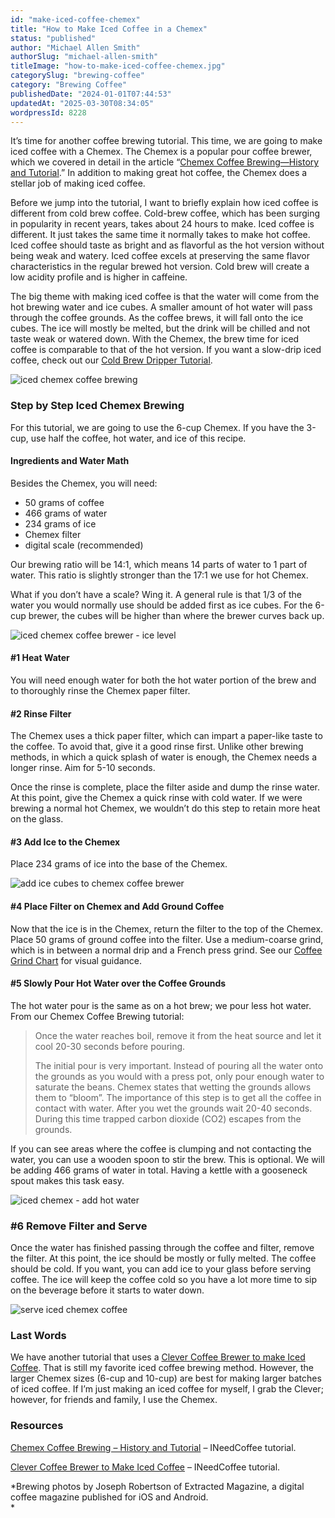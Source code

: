 ```yaml
---
id: "make-iced-coffee-chemex"
title: "How to Make Iced Coffee in a Chemex"
status: "published"
author: "Michael Allen Smith"
authorSlug: "michael-allen-smith"
titleImage: "how-to-make-iced-coffee-chemex.jpg"
categorySlug: "brewing-coffee"
category: "Brewing Coffee"
publishedDate: "2024-01-01T07:44:53"
updatedAt: "2025-03-30T08:34:05"
wordpressId: 8228
---
```


It’s time for another coffee brewing tutorial. This time, we are going to make iced coffee with a Chemex. The Chemex is a popular pour coffee brewer, which we covered in detail in the article “[Chemex Coffee Brewing—History and Tutorial](/chemex-coffee-brewing-history-and-tutorial/).” In addition to making great hot coffee, the Chemex does a stellar job of making iced coffee.

Before we jump into the tutorial, I want to briefly explain how iced coffee is different from cold brew coffee. Cold-brew coffee, which has been surging in popularity in recent years, takes about 24 hours to make. Iced coffee is different. It just takes the same time it normally takes to make hot coffee. Iced coffee should taste as bright and as flavorful as the hot version without being weak and watery. Iced coffee excels at preserving the same flavor characteristics in the regular brewed hot version. Cold brew will create a low acidity profile and is higher in caffeine.

The big theme with making iced coffee is that the water will come from the hot brewing water and ice cubes. A smaller amount of hot water will pass through the coffee grounds. As the coffee brews, it will fall onto the ice cubes. The ice will mostly be melted, but the drink will be chilled and not taste weak or watered down. With the Chemex, the brew time for iced coffee is comparable to that of the hot version. If you want a slow-drip iced coffee, check out our [Cold Brew Dripper Tutorial](/cold-brew-dripper-tutorial/).

![iced chemex coffee brewing](iced-chemex-brewing-close.jpg)

### Step by Step Iced Chemex Brewing

For this tutorial, we are going to use the 6-cup Chemex. If you have the 3-cup, use half the coffee, hot water, and ice of this recipe.

#### Ingredients and Water Math

Besides the Chemex, you will need:

-   50 grams of coffee
-   466 grams of water
-   234 grams of ice
-   Chemex filter
-   digital scale (recommended)

Our brewing ratio will be 14:1, which means 14 parts of water to 1 part of water. This ratio is slightly stronger than the 17:1 we use for hot Chemex.

What if you don’t have a scale? Wing it. A general rule is that 1/3 of the water you would normally use should be added first as ice cubes. For the 6-cup brewer, the cubes will be higher than where the brewer curves back up.

![iced chemex coffee brewer - ice level](iced-coffee-ice-level.jpg)

#### #1 Heat Water

You will need enough water for both the hot water portion of the brew and to thoroughly rinse the Chemex paper filter.

#### #2 Rinse Filter

The Chemex uses a thick paper filter, which can impart a paper-like taste to the coffee. To avoid that, give it a good rinse first. Unlike other brewing methods, in which a quick splash of water is enough, the Chemex needs a longer rinse. Aim for 5-10 seconds.

Once the rinse is complete, place the filter aside and dump the rinse water. At this point, give the Chemex a quick rinse with cold water. If we were brewing a normal hot Chemex, we wouldn’t do this step to retain more heat on the glass.

#### #3 Add Ice to the Chemex

Place 234 grams of ice into the base of the Chemex.

![add ice cubes to chemex coffee brewer](iced-chemex-add-ice.jpg)

#### #4 Place Filter on Chemex and Add Ground Coffee

Now that the ice is in the Chemex, return the filter to the top of the Chemex. Place 50 grams of ground coffee into the filter. Use a medium-coarse grind, which is in between a normal drip and a French press grind. See our [Coffee Grind Chart](/coffee-grind-chart/) for visual guidance.

#### #5 Slowly Pour Hot Water over the Coffee Grounds

The hot water pour is the same as on a hot brew; we pour less hot water. From our Chemex Coffee Brewing tutorial:

> Once the water reaches boil, remove it from the heat source and let it cool 20-30 seconds before pouring.
> 
> The initial pour is very important. Instead of pouring all the water onto the grounds as you would with a press pot, only pour enough water to saturate the beans. Chemex states that wetting the grounds allows them to “bloom”. The importance of this step is to get all the coffee in contact with water. After you wet the grounds wait 20-40 seconds. During this time trapped carbon dioxide (CO2) escapes from the grounds.

If you can see areas where the coffee is clumping and not contacting the water, you can use a wooden spoon to stir the brew. This is optional. We will be adding 466 grams of water in total. Having a kettle with a gooseneck spout makes this task easy.

![iced chemex - add hot water ](iced-chemex-pour-water-start.jpg)

### #6 Remove Filter and Serve

Once the water has finished passing through the coffee and filter, remove the filter. At this point, the ice should be mostly or fully melted. The coffee should be cold. If you want, you can add ice to your glass before serving coffee. The ice will keep the coffee cold so you have a lot more time to sip on the beverage before it starts to water down.

![serve iced chemex coffee](iced-chemex-served-close.jpg)

### Last Words

We have another tutorial that uses a [Clever Coffee Brewer to make Iced Coffee](/clever-way-make-iced-coffee/). That is still my favorite iced coffee brewing method. However, the larger Chemex sizes (6-cup and 10-cup) are best for making larger batches of iced coffee. If I’m just making an iced coffee for myself, I grab the Clever; however, for friends and family, I use the Chemex.

### Resources

[Chemex Coffee Brewing – History and Tutorial](/chemex-coffee-brewing-history-and-tutorial/) – INeedCoffee tutorial.

[Clever Coffee Brewer to Make Iced Coffee](/clever-way-make-iced-coffee/) – INeedCoffee tutorial.

*Brewing photos by Joseph Robertson of Extracted Magazine, a digital coffee magazine published for iOS and Android.  
*
